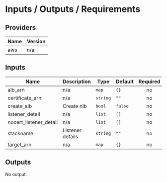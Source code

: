 # Inputs / Outputs / Requirements

<!-- BEGINNING OF PRE-COMMIT-TERRAFORM DOCS HOOK -->
## Providers

| Name | Version |
|------|---------|
| aws | n/a |

## Inputs

| Name | Description | Type | Default | Required |
|------|-------------|------|---------|:-----:|
| alb\_arn | n/a | `map` | `{}` | no |
| certificate\_arn | n/a | `string` | `""` | no |
| create\_alb | Create nlb | `bool` | `false` | no |
| listener\_detail | n/a | `list` | `[]` | no |
| nocert\_listener\_detail | n/a | `list` | `[]` | no |
| stackname | Listener details | `string` | `""` | no |
| target\_arn | n/a | `map` | `{}` | no |

## Outputs

No output.

<!-- END OF PRE-COMMIT-TERRAFORM DOCS HOOK -->
